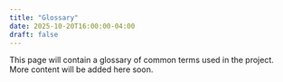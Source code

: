 ```yaml
---
title: "Glossary"
date: 2025-10-20T16:00:00-04:00
draft: false
---
```


This page will contain a glossary of common terms used in the project. More content will be added here soon.
